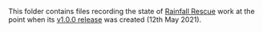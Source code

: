 This folder contains files recording the state of [Rainfall Rescue](https://github.com/ed-hawkins/rainfall-rescue) work at the point when its [v1.0.0 release](https://github.com/ed-hawkins/rainfall-rescue/releases/tag/v1.0.0) was created (12th May 2021).
